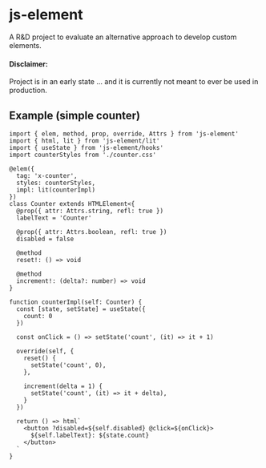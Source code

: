# js-element

A R&D project to evaluate an alternative approach to develop custom elements.

#### Disclaimer:

Project is in an early state ...
and it is currently not meant to ever be used in production.

## Example (simple counter)

```tsx
import { elem, method, prop, override, Attrs } from 'js-element'
import { html, lit } from 'js-element/lit'
import { useState } from 'js-element/hooks'
import counterStyles from './counter.css'

@elem({
  tag: 'x-counter',
  styles: counterStyles,
  impl: lit(counterImpl)
})
class Counter extends HTMLElement<{
  @prop({ attr: Attrs.string, refl: true })
  labelText = 'Counter'

  @prop({ attr: Attrs.boolean, refl: true })
  disabled = false

  @method
  reset!: () => void
  
  @method
  increment!: (delta?: number) => void
}

function counterImpl(self: Counter) {
  const [state, setState] = useState({
    count: 0
  })

  const onClick = () => setState('count', (it) => it + 1)

  override(self, {
    reset() {
      setState('count', 0),
    },

    increment(delta = 1) {
      setState('count', (it) => it + delta),
    }
  })

  return () => html`
    <button ?disabled=${self.disabled} @click=${onClick}>
      ${self.labelText}: ${state.count}
    </button>
  `
}
```
